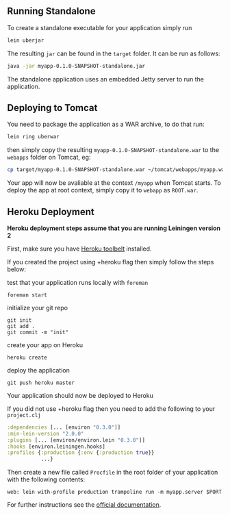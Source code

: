 ## Running Standalone

To create a standalone executable for your application simply run

```bash
lein uberjar
```

The resulting `jar` can be found in the `target` folder. It can be run as follows:

```bash
java -jar myapp-0.1.0-SNAPSHOT-standalone.jar
```

The standalone application uses an embedded Jetty server to run the application.

## Deploying to Tomcat

You need to package the application as a WAR archive, to do that run:
```bash
lein ring uberwar
```

then simply copy the resulting `myapp-0.1.0-SNAPSHOT-standalone.war` to the `webapps` folder on Tomcat, eg:

```bash
cp target/myapp-0.1.0-SNAPSHOT-standalone.war ~/tomcat/webapps/myapp.war
```

Your app will now be avaliable at the context `/myapp` when Tomcat starts. To deploy the app
at root context, simply copy it to `webapp` as `ROOT.war`.

## Heroku Deployment

**Heroku deployment steps assume that you are running Leiningen version 2**

First, make sure you have [Heroku toolbelt](https://toolbelt.heroku.com/) installed.

If you created the project using +heroku flag then simply follow the steps below:

test that your application runs locally with `foreman`

```
foreman start
```

initialize your git repo

```
git init
git add .
git commit -m "init"
```

create your app on Heroku

```
heroku create
```

deploy the application

```
git push heroku master
```

Your application should now be deployed to Heroku

If you did not use +heroku flag then you need to add the following to your `project.clj`

```clojure
:dependencies [... [environ "0.3.0"]]
:min-lein-version "2.0.0"
:plugins [... [environ/environ.lein "0.3.0"]]
:hooks [environ.leiningen.hooks]
:profiles {:production {:env {:production true}}
           ...}
```

Then create a new file called `Procfile` in the root folder of your application with the following contents:

```
web: lein with-profile production trampoline run -m myapp.server $PORT
```

For further instructions see the [official documentation](https://devcenter.heroku.com/articles/clojure).
